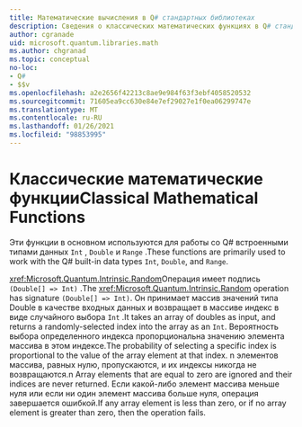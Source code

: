 ```yaml
---
title: Математические вычисления в Q# стандартных библиотеках
description: Сведения о классических математических функциях в Q# стандартных библиотеках, которые используются со встроенными типами данных.
author: cgranade
uid: microsoft.quantum.libraries.math
ms.author: chgranad
ms.topic: conceptual
no-loc:
- Q#
- $$v
ms.openlocfilehash: a2e2656f42213c8ae9e984f63f3ebf4058520532
ms.sourcegitcommit: 71605ea9cc630e84e7ef29027e1f0ea06299747e
ms.translationtype: MT
ms.contentlocale: ru-RU
ms.lasthandoff: 01/26/2021
ms.locfileid: "98853995"
---
```

# <a name="classical-mathematical-functions"></a><span data-ttu-id="fa28b-103">Классические математические функции</span><span class="sxs-lookup"><span data-stu-id="fa28b-103">Classical Mathematical Functions</span></span> #

<span data-ttu-id="fa28b-104">Эти функции в основном используются для работы со Q# встроенными типами данных `Int` , `Double` и `Range` .</span><span class="sxs-lookup"><span data-stu-id="fa28b-104">These functions are primarily used to work with the Q# built-in data types `Int`, `Double`, and `Range`.</span></span>

<span data-ttu-id="fa28b-105"><xref:Microsoft.Quantum.Intrinsic.Random>Операция имеет подпись `(Double[] => Int)` .</span><span class="sxs-lookup"><span data-stu-id="fa28b-105">The <xref:Microsoft.Quantum.Intrinsic.Random> operation has signature `(Double[] => Int)`.</span></span>
<span data-ttu-id="fa28b-106">Он принимает массив значений типа Double в качестве входных данных и возвращает в массиве индекс в виде случайного выбора `Int` .</span><span class="sxs-lookup"><span data-stu-id="fa28b-106">It takes an array of doubles as input, and returns a randomly-selected index into the array as an `Int`.</span></span>
<span data-ttu-id="fa28b-107">Вероятность выбора определенного индекса пропорциональна значению элемента массива в этом индексе.</span><span class="sxs-lookup"><span data-stu-id="fa28b-107">The probability of selecting a specific index is proportional to the value of the array element at that index.</span></span> <span data-ttu-id="fa28b-108">n элементов массива, равных нулю, пропускаются, и их индексы никогда не возвращаются.</span><span class="sxs-lookup"><span data-stu-id="fa28b-108">n Array elements that are equal to zero are ignored and their indices are never returned.</span></span>
<span data-ttu-id="fa28b-109">Если какой-либо элемент массива меньше нуля или если ни один элемент массива больше нуля, операция завершается ошибкой.</span><span class="sxs-lookup"><span data-stu-id="fa28b-109">If any array element is less than zero, or if no array element is greater than zero, then the operation fails.</span></span>
